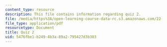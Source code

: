 ```yaml
---
content_type: resource
description: This file contains information regarding quiz 2.
file: /media/https%3A/open-learning-course-data-rc.s3.amazonaws.com/22-01-introduction-to-nuclear-engineering-and-ionizing-radiation-fall-2016/5476fbe1b2494b3a89a2795427d3b303_MIT22_01F16_Quiz2.pdf
file_type: application/pdf
resourcetype: Document
title: Quiz 2
uid: 5476fbe1-b249-4b3a-89a2-795427d3b303
---
```

